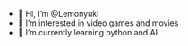 - 👋 Hi, I’m @Lemonyuki
- 👀 I’m interested in video games and movies
- 🌱 I’m currently learning python and AI


<!---
Lemonyuki/Lemonyuki is a ✨ special ✨ repository because its `README.md` (this file) appears on your GitHub profile.
You can click the Preview link to take a look at your changes.
--->
